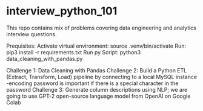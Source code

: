 # interview_python_101
This repo contains mix of problems covering data engineering and analytics interview questions.

Prequisites:
Activate virtual environment: source .venv/bin/activate
Run: pip3 install -r requirements.txt
Run py Script: python3 data_cleaning_with_pandas.py

Challenge 1: Data Cleaning with Pandas
Challenge 2: Build a Python ETL (Extract, Transform, Load) pipeline by connecting to a local MySQL instance
    -encoding password is important if there is a special character in the password
Challenge 3: Generate column descriptions using NLP; we are going to use GPT-2 open-source language model from OpenAI on Google Colab